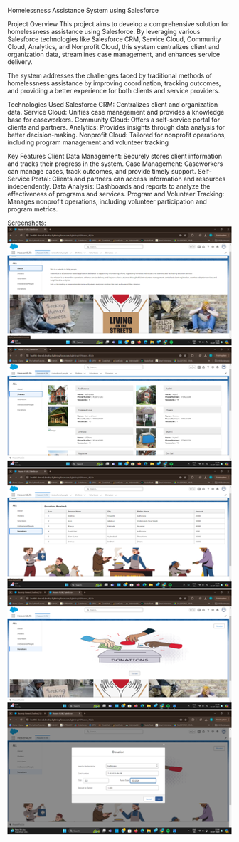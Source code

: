 Homelessness Assistance System using Salesforce

Project Overview
This project aims to develop a comprehensive solution for homelessness assistance using Salesforce. By leveraging various Salesforce technologies like Salesforce CRM, Service Cloud, Community Cloud, Analytics, and Nonprofit Cloud, this system centralizes client and organization data, streamlines case management, and enhances service delivery.

The system addresses the challenges faced by traditional methods of homelessness assistance by improving coordination, tracking outcomes, and providing a better experience for both clients and service providers.

Technologies Used
Salesforce CRM: Centralizes client and organization data.
Service Cloud: Unifies case management and provides a knowledge base for caseworkers.
Community Cloud: Offers a self-service portal for clients and partners.
Analytics: Provides insights through data analysis for better decision-making.
Nonprofit Cloud: Tailored for nonprofit operations, including program management and volunteer tracking


Key Features
Client Data Management: Securely stores client information and tracks their progress in the system.
Case Management: Caseworkers can manage cases, track outcomes, and provide timely support.
Self-Service Portal: Clients and partners can access information and resources independently.
Data Analysis: Dashboards and reports to analyze the effectiveness of programs and services.
Program and Volunteer Tracking: Manages nonprofit operations, including volunteer participation and program metrics.


Screenshots:
![H4L1 Image](H4L1.png)
![H4L2 Image](H4L2.png)
![H4L3 Image](H4L3.png)
![H4L4 Image](H4L4.png)
![H4L5 Image](H4L5.png)

